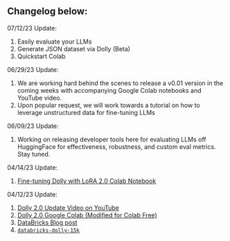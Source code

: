 ## Changelog below:

07/12/23 Update:
1. Easily evaluate your LLMs
2. Generate JSON dataset via Dolly (Beta)
3. Quickstart Colab

06/29/23 Update:
1. We are working hard behind the scenes to release a v0.01 version in the coming weeks with accompanying Google Colab notebooks and YouTube video.
2. Upon popular request, we will work towards a tutorial on how to leverage unstructured data for fine-tuning LLMs

06/09/23 Update:
1. Working on releasing developer tools here for evaluating LLMs off HuggingFace for effectiveness, robustness, and custom eval metrics. Stay tuned.

04/14/23 Update:
1. [Fine-tuning Dolly with LoRA 2.0 Colab Notebook](https://colab.research.google.com/drive/1n5U13L0Bzhs32QO_bls5jwuZR62GPSwE?usp=sharing)

04/12/23 Update:
1. [Dolly 2.0 Update Video on YouTube](https://www.youtube.com/watch?v=5sNJpRgZh-s&ab_channel=GenerativeAIEntrepreneurs)
2. [Dolly 2.0 Google Colab (Modified for Colab Free)](https://colab.research.google.com/drive/1A8Prplbjr16hy9eGfWd3-r34FOuccB2c?usp=sharing)
3. [DataBricks Blog post](https://www.databricks.com/blog/2023/04/12/dolly-first-open-commercially-viable-instruction-tuned-llm)
4. [`databricks-dolly-15k`](https://github.com/databrickslabs/dolly/tree/master/data)